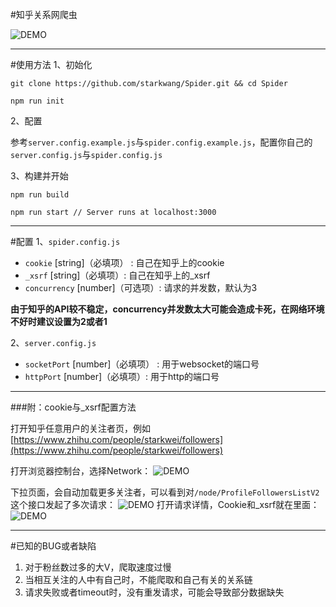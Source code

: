 #知乎关系网爬虫

![DEMO](https://github.com/starkwang/Spider/blob/master/demo.png?raw=true)

------
#使用方法
1、初始化

```
git clone https://github.com/starkwang/Spider.git && cd Spider

npm run init
```

2、配置

参考`server.config.example.js`与`spider.config.example.js`，配置你自己的`server.config.js`与`spider.config.js`


3、构建并开始

```
npm run build

npm run start // Server runs at localhost:3000
```
------
#配置
1、`spider.config.js`

- `cookie` [string]（必填项） : 自己在知乎上的cookie
- `_xsrf` [string]（必填项）: 自己在知乎上的_xsrf
- `concurrency` [number]（可选项）: 请求的并发数，默认为3

**由于知乎的API较不稳定，concurrency并发数太大可能会造成卡死，在网络环境不好时建议设置为2或者1**

2、`server.config.js`

- `socketPort` [number]（必填项） : 用于websocket的端口号
- `httpPort` [number]（必填项）: 用于http的端口号

------

###附：cookie与_xsrf配置方法

打开知乎任意用户的关注者页，例如[https://www.zhihu.com/people/starkwei/followers](https://www.zhihu.com/people/starkwei/followers)

打开浏览器控制台，选择Network：
![DEMO](https://github.com/starkwang/Zhihu-Spider/blob/master/img/Snip20160323_1.png?raw=true)

下拉页面，会自动加载更多关注者，可以看到对`/node/ProfileFollowersListV2`这个接口发起了多次请求：
![DEMO](https://github.com/starkwang/Zhihu-Spider/blob/master/img/Snip20160323_2.png?raw=true)
打开请求详情，Cookie和_xsrf就在里面：
![DEMO](https://github.com/starkwang/Zhihu-Spider/blob/master/img/Snip20160323_3.png?raw=true)


------

#已知的BUG或者缺陷

1. 对于粉丝数过多的大V，爬取速度过慢
2. 当相互关注的人中有自己时，不能爬取和自己有关的关系链
3. 请求失败或者timeout时，没有重发请求，可能会导致部分数据缺失
